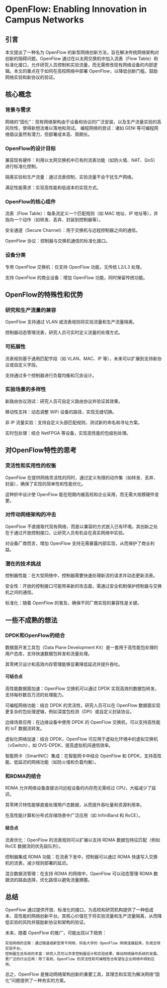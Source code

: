# OpenFlow: Enabling Innovation in Campus Networks

## 引言

本文提出了一种名为 OpenFlow 的新型网络创新方法，旨在解决传统网络架构对创新的阻碍问题。OpenFlow 通过在以太网交换机中加入流表（Flow Table）和标准化接口，允许研究人员控制和实验流量，而无需修改现有网络设备的内部逻辑。本文的重点在于如何在高校网络中部署 OpenFlow，以降低创新门槛，鼓励网络实验和新协议的验证。

## 核心概念

### 背景与需求

网络的“固化”：现有网络架构由于设备和协议的广泛安装，以及生产流量实验的高风险性，使得新想法难以落地和测试。
编程网络的尝试：诸如 GENI 等可编程网络倡议虽然有潜力，但部署成本高、周期长。

### OpenFlow的设计目标

兼容现有硬件：利用以太网交换机中已有的流表功能（如防火墙、NAT、QoS）进行标准化控制。

隔离实验和生产流量：通过流表控制，实验流量不会干扰生产网络。

满足性能需求：实现高性能和低成本的实现方式。

### OpenFlow的核心组件

流表（Flow Table）：每条流定义一个匹配规则（如 MAC 地址、IP 地址等），并指向一个动作（如转发、丢弃、封装到控制器等）。

安全通道（Secure Channel）：用于交换机与远程控制器之间的通信。

OpenFlow 协议：控制器与交换机通信的标准化接口。

### 设备分类

专用 OpenFlow 交换机：仅支持 OpenFlow 功能，无传统 L2/L3 处理。

支持 OpenFlow 的商业设备：增加 OpenFlow 功能，同时保留传统功能。

## OpenFlow的特殊性和优势

### 研究和生产流量的兼容

OpenFlow 支持通过 VLAN 或流表规则将实验流量和生产流量隔离。

控制器动态管理流表，研究人员可实时定义流量的处理方式。

### 可拓展性

流表规则基于通用匹配字段（如 VLAN、MAC、IP 等），未来可以扩展到支持新协议或自定义字段。

支持通过多个控制器进行负载均衡和冗余设计。

### 实验场景的多样性

新路由协议测试：研究人员可自定义路由协议并验证其效果。

移动性支持：动态调整 WiFi 设备的路径，实现无缝切换。

非 IP 流量实验：支持自定义头部匹配规则，测试新的命名和寻址方案。

实时包处理：结合 NetFPGA 等设备，实现高性能的包级别处理。

## 对OpenFlow特性的思考

### 灵活性和实用性的权衡

OpenFlow 在提供网络灵活性的同时，通过定义有限的动作集（如转发、丢弃、封装），确保了实现的简单性和性能优化。

这种折中设计使 OpenFlow 能在短期内被高校和企业采用，而无需大规模硬件变更。

### 对传动网络架构的冲击

OpenFlow 不直接取代现有网络，而是以兼容的方式嵌入已有环境。其创新之处在于通过开放控制接口，让研究人员有机会在真实网络中实验。

对设备厂商而言，增加 OpenFlow 支持无需暴露内部实现，从而保护了商业利益。

### 潜在的技术挑战

控制器性能：在大型网络中，控制器需要快速处理新流的请求并动态更新流表。

安全性：开放的控制接口可能带来新的攻击面，需通过安全机制保护控制器与交换机之间的通信。

标准化：随着 OpenFlow 的普及，确保不同厂商实现的兼容性是关键。

## 一些不成熟的想法

### DPDK和OpenFlow的结合

数据面开发工具包（Data Plane Development Kit）是一套用于高性能包处理的用户态库，支持快速数据包转发和流量处理。

其零拷贝设计和高效内存管理能够显著降低延迟并提升吞吐。

#### 可结合点

高性能数据面加速：OpenFlow 交换机可以通过 DPDK 实现高效的数据包转发，支持每秒数百万流的处理能力。

可编程网络功能：结合 DPDK 的灵活性，研究人员可以在 OpenFlow 数据面实现更复杂的包处理逻辑，例如深度包检测（DPI）或自定义封装协议。

边缘场景应用：在边缘设备中使用 DPDK 的 OpenFlow 交换机，可以支持高性能的 IoT 数据流转发。

虚拟化网络加速：结合 DPDK，OpenFlow 可应用于虚拟化环境中的虚拟交换机（vSwitch），如 OVS-DPDK，提高虚拟机间通信效率。

智能网卡（SmartNIC）集成：在智能网卡中结合 OpenFlow 和 DPDK，支持高性能、低延迟的网络功能（如防火墙和负载均衡）。

### 和RDMA的结合

RDMA 允许网络设备直接访问远程设备的内存而无需经过 CPU，大幅减少了延迟。

其零拷贝特性能够直接处理用户态数据，从而提升吞吐量和资源利用率。

在高性能计算和分布式存储场景中广泛应用（如 InfiniBand 和 RoCE）。

#### 结合点

流表优化：OpenFlow 的流表规则可以扩展以支持 RDMA 数据包特征匹配（例如 RoCE 数据流的优先级队列）。

控制器集成 RDMA 功能：在流表下发中，控制器可以通过 RDMA 快速写入交换机的流表，减少规则部署的延迟。

混合数据流管理：在支持 RDMA 的网络中，OpenFlow 可以动态管理 RDMA 数据流的路由选择，优化路径以避免流量拥塞。

## 总结

OpenFlow 通过提供开放、标准化的接口，为高校和研究机构提供了一种低成本、高性能的网络创新平台。其核心价值在于将实验流量和生产流量隔离，从而降低实验的风险并鼓励新协议和架构的验证。

未来，随着 OpenFlow 的推广，可能出现以下趋势：

    实验网络的互联：通过隧道或新型骨干网络，将各大学的 OpenFlow 网络连接起来，形成全球实验平台。
    控制器生态系统的丰富：研究人员可以共享控制器设计和实验结果，推动网络操作系统的发展。
    更广泛的行业应用：除了高校，OpenFlow 的灵活性和可编程性也有望在企业网络中得到应用。

总之，OpenFlow 是推动网络架构创新的重要工具，其理念和实现为解决网络“固化”问题提供了一种务实的方案。
